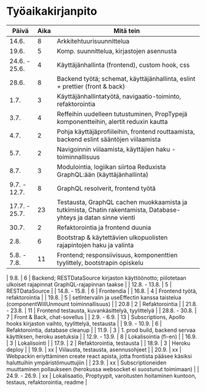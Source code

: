 # Työaikakirjanpito

| Päivä         | Aika | Mitä tein                                                                                                        |
| ------------- | ---- | ---------------------------------------------------------------------------------------------------------------- |
| 14.6.         | 8    | Arkkitehtuurisuunnittelua                                                                                        |
| 19.6.         | 5    | Komp. suunnittelua, kirjastojen asennusta                                                                        |
| 24.6. - 25.6. | 4    | Käyttäjänhallinta (frontend), custom hook, css                                                                   |
| 28.6.         | 8    | Backend työtä; schemat, käyttäjänhallinta, eslint + prettier (front & back)                                      |
| 1.7.          | 3    | Käyttäjänhallintatyötä, navigaatio-toiminto, refaktorointia                                                      |
| 3.7.          | 4    | Reffeihin uudelleen tutustuminen, PropTypejä komponentteihin, alertit reduxin kautta                                         |
| 4.7.          | 2    | Pohja käyttäjäprofiileihin, frontend routtaamista, backend eslint sääntöjen viilaamista                          |
| 5.7.          | 2    | Navigoinnin viilaamista, käyttäjien haku -toiminnallisuus                                                        |
| 8.7.          | 3    | Modulointia, logiikan siirtoa Reduxista GraphQL:ään (käyttäjänhallinta)                                          |
| 9.7. - 12.7.  | 8    | GraphQL resolverit, frontend työtä                                                                               |
| 17.7. - 25.7. | 23   | Testausta, GraphQL cachen muokkaamista ja tutkimista, Chatin rakentamista, Database-yhteys ja datan sinne vienti |
| 30.7.         | 2    | Refaktorointia ja frontend duunia                                                                                |
| 2.8.          | 6    | Bootstrap & käytettävien ulkopuolisten rajapintojen haku ja valinta                                              |
| 5.8. - 7.8.   | 11   | Frontend; responsiivisuus, komponenttien tyylittely, bootstrapin opiskelu                                       |

| 9.8. | 6 | Backend; RESTDataSource kirjaston käyttöönotto; piilotetaan ulkoiset rajapinnat GraphQL-rajapinnan taakse |
| 12.8. - 13.8. | 5 | RESTDataSource |
| 14.8. - 15.8. | 6 | Frontendia |
| 16.8. | 4 | Frontend työtä, refaktorointia |
| 19.8. | 5 | setIntervalin ja useEffectin kanssa taistelua (componentWillUnmount toiminnallisuus) |
| 20.8 | 2 | Refaktorointia |
| 21.8. - 23.8. | 11 | Frontend testausta, kuvankäsittelyä, tyylittelyä |
| 28.8. - 30.8. | 7 | Front & Back, chat-sovellus |
| 2.9. - 6.9. | 13 | Subscriptions, Apollo hooks kirjaston vaihto, tyylittelyä, testausta |
| 9.9. - 10.9. | 6 | Refaktorointia, database cleanup |
| 11.9. | 3 | 1. prod build, backend servaa käyttiksen, heroku asetuksia |
| 12.9. - 13.9. | 8 | Lokalisointia (fi-en) |
| 16.9. | 3 | Lokalisointi |
| 17.9. | 2 | Refaktorointia, testausta |
| 18.9. | 3 | Heroku deploy |
| 19.9. | xx | Viilausta, testausta, asennusohjeet |
| 20.9. | xx | Webpackin eriyttäminen create react apista, jotta frontista pääsee käsiksi haluttuihin ympäristömuuttujiin |
| 23.9. | xx | Subscriptioneiden muuttaminen pollaukseen (herokussa websocket ei suostunut toimimaan) |
| 24.9. - 26.9. | xx | Lokalisaatio, Proptyypit, varoitusten hoitaminen kuntoon, testaus, refaktorointia, readme |




